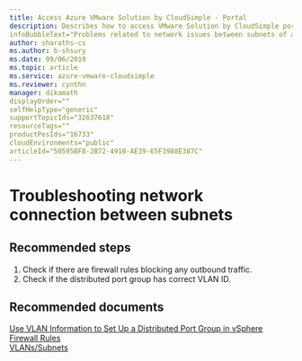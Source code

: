```yaml
--- 
title: Access Azure VMware Solution by CloudSimple - Portal 
description: Describes how to access VMware Solution by CloudSimple portal from Azure portal
infoBubbleText="Problems related to network issues between subnets of a Private Cloud"
author: sharaths-cs 
ms.author: b-shsury 
ms.date: 09/06/2019 
ms.topic: article 
ms.service: azure-vmware-cloudsimple 
ms.reviewer: cynthn 
manager: dikamath
displayOrder=""
selfHelpType="generic"
supportTopicIds="32637618"
resourceTags=""
productPesIds="16733"
cloudEnvironments="public"
articleId="50595BF8-2B72-4910-AE39-65F3988E387C"
---
```


# Troubleshooting network connection between subnets 

## **Recommended steps**

1. Check if there are firewall rules blocking any outbound traffic. <br>
2. Check if the distributed port group has correct VLAN ID. <br>

## **Recommended documents**

[Use VLAN Information to Set Up a Distributed Port Group in vSphere](https://docs.microsoft.com/en-us/azure/vmware-cloudsimple/create-vlan-subnet#use-vlan-information-to-set-up-a-distributed-port-group-in-vsphere)<br>
[Firewall Rules](https://docs.microsoft.com/en-us/azure/vmware-cloudsimple/firewall#firewall-rules)<br>
[VLANs/Subnets](https://docs.microsoft.com/en-us/azure/vmware-cloudsimple/create-vlan-subnet/)